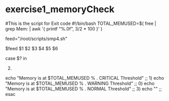 # exercise1_memoryCheck
#This is the script for Exit code
#!/bin/bash
TOTAL_MEMUSED=$( free | grep Mem: | awk '{ printf "%.0f", $3/$2 * 100 }' )

feed="/root/scripts/smp4.sh"

$feed $1 $2 $3 $4 $5 $6

case $? in

2)
  echo "Memory is at $TOTAL_MEMUSED % . CRITICAL Threshold"
  ;;
1)
  echo "Memory is at $TOTAL_MEMUSED % . WARNING Threshold"
  ;;
0)
  echo "Memory is at $TOTAL_MEMUSED % . NORMAL Threshold"
  ;;
3)
   echo ""
;;
esac
